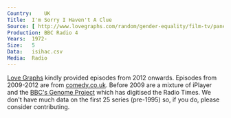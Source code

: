 ```yaml
---
Country:	UK
Title:	I'm Sorry I Haven't A Clue
Source:	[ http://www.lovegraphs.com/random/gender-equality/film-tv/panel-shows.html , http://www.comedy.co.uk/guide/radio/isihac/episodes/ , http://www.bbc.co.uk/programmes/b006qnwb/episodes/guide , http://genome.ch.bbc.co.uk/search/0/20?q=i%27m+sorry+I+haven%27t+a+clue&svc=9371569#search , http://www.isihac.co.uk/broadcasts/past.html ]
Production:	BBC Radio 4
Years:	1972-
Size:	5
Data:	isihac.csv
Media:	Radio
---
```


[Love Graphs](http://www.lovegraphs.com/random/gender-equality/film-tv/panel-shows.html) kindly provided episodes from 2012 onwards. Episodes from 2009-2012 are from [comedy.co.uk](http://www.comedy.co.uk/guide/radio/isihac/episodes/). Before 2009 are a mixture of iPlayer and the [BBC's Genome Project](http://genome.ch.bbc.co.uk/) which has digitised the Radio Times. We don't have much data on the first 25 series (pre-1995) so, if you do, please consider contributing.